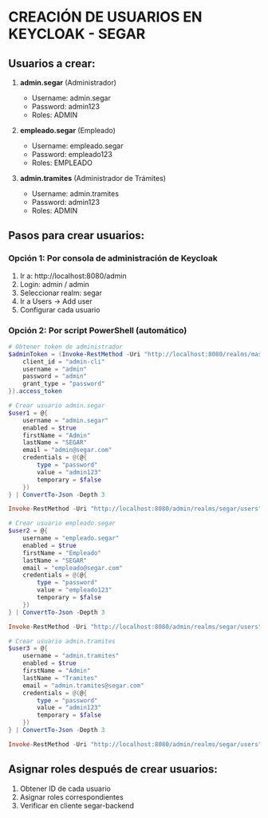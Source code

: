 # CREACIÓN DE USUARIOS EN KEYCLOAK - SEGAR

## Usuarios a crear:

1. **admin.segar** (Administrador)
   - Username: admin.segar
   - Password: admin123
   - Roles: ADMIN

2. **empleado.segar** (Empleado)
   - Username: empleado.segar
   - Password: empleado123
   - Roles: EMPLEADO

3. **admin.tramites** (Administrador de Trámites)
   - Username: admin.tramites
   - Password: admin123
   - Roles: ADMIN

## Pasos para crear usuarios:

### Opción 1: Por consola de administración de Keycloak

1. Ir a: http://localhost:8080/admin
2. Login: admin / admin
3. Seleccionar realm: segar
4. Ir a Users → Add user
5. Configurar cada usuario

### Opción 2: Por script PowerShell (automático)

```powershell
# Obtener token de administrador
$adminToken = (Invoke-RestMethod -Uri "http://localhost:8080/realms/master/protocol/openid-connect/token" -Method POST -Body @{
    client_id = "admin-cli"
    username = "admin"
    password = "admin"
    grant_type = "password"
}).access_token

# Crear usuario admin.segar
$user1 = @{
    username = "admin.segar"
    enabled = $true
    firstName = "Admin"
    lastName = "SEGAR"
    email = "admin@segar.com"
    credentials = @(@{
        type = "password"
        value = "admin123"
        temporary = $false
    })
} | ConvertTo-Json -Depth 3

Invoke-RestMethod -Uri "http://localhost:8080/admin/realms/segar/users" -Method POST -Headers @{"Authorization"="Bearer $adminToken"; "Content-Type"="application/json"} -Body $user1

# Crear usuario empleado.segar
$user2 = @{
    username = "empleado.segar"
    enabled = $true
    firstName = "Empleado"
    lastName = "SEGAR"
    email = "empleado@segar.com"
    credentials = @(@{
        type = "password"
        value = "empleado123"
        temporary = $false
    })
} | ConvertTo-Json -Depth 3

Invoke-RestMethod -Uri "http://localhost:8080/admin/realms/segar/users" -Method POST -Headers @{"Authorization"="Bearer $adminToken"; "Content-Type"="application/json"} -Body $user2

# Crear usuario admin.tramites
$user3 = @{
    username = "admin.tramites"
    enabled = $true
    firstName = "Admin"
    lastName = "Tramites"
    email = "admin.tramites@segar.com"
    credentials = @(@{
        type = "password"
        value = "admin123"
        temporary = $false
    })
} | ConvertTo-Json -Depth 3

Invoke-RestMethod -Uri "http://localhost:8080/admin/realms/segar/users" -Method POST -Headers @{"Authorization"="Bearer $adminToken"; "Content-Type"="application/json"} -Body $user3
```

## Asignar roles después de crear usuarios:

1. Obtener ID de cada usuario
2. Asignar roles correspondientes
3. Verificar en cliente segar-backend